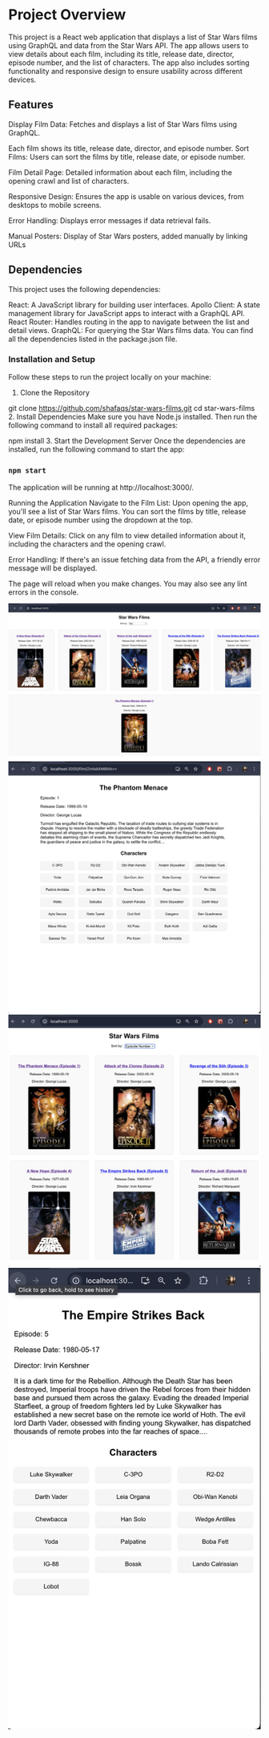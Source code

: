 # Project Overview

This project is a React web application that displays a list of Star Wars films using GraphQL and data from the Star Wars API. The app allows users to view details about each film, including its title, release date, director, episode number, and the list of characters. The app also includes sorting functionality and responsive design to ensure usability across different devices.

## Features
Display Film Data: Fetches and displays a list of Star Wars films using GraphQL.

Each film shows its title, release date, director, and episode number.
Sort Films: Users can sort the films by title, release date, or episode number.

Film Detail Page: Detailed information about each film, including the opening crawl and list of characters.

Responsive Design: Ensures the app is usable on various devices, from desktops to mobile screens.

Error Handling: Displays error messages if data retrieval fails.

Manual Posters: Display of Star Wars posters, added manually by linking URLs

## Dependencies
This project uses the following dependencies:

React: A JavaScript library for building user interfaces.
Apollo Client: A state management library for JavaScript apps to interact with a GraphQL API.
React Router: Handles routing in the app to navigate between the list and detail views.
GraphQL: For querying the Star Wars films data.
You can find all the dependencies listed in the package.json file.
### Installation and Setup
Follow these steps to run the project locally on your machine:

1. Clone the Repository

git clone https://github.com/shafaqs/star-wars-films.git
cd star-wars-films
2. Install Dependencies
Make sure you have Node.js installed. Then run the following command to install all required packages:


npm install
3. Start the Development Server
Once the dependencies are installed, run the following command to start the app:


### `npm start`
The application will be running at http://localhost:3000/.



Running the Application
Navigate to the Film List: Upon opening the app, you'll see a list of Star Wars films. You can sort the films by title, release date, or episode number using the dropdown at the top.

View Film Details: Click on any film to view detailed information about it, including the characters and the opening crawl.

Error Handling: If there's an issue fetching data from the API, a friendly error message will be displayed.



The page will reload when you make changes.
You may also see any lint errors in the console.

![Page 1 Screenshot](./assets/page1.png)
![Page 2 Screenshot](./assets/page2.png)
![Responsive Screenshot 1](./assets/responsive_pg1.png)
![Responsive Screenshot 2](./assets/responsive_pg2.png)

